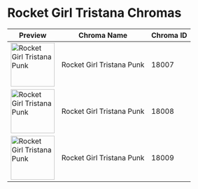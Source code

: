 # Rocket Girl Tristana Chromas

| Preview | Chroma Name | Chroma ID |
|---|---|---|
| <img src='https://raw.communitydragon.org/latest/plugins/rcp-be-lol-game-data/global/default/v1/champion-chroma-images/18/18007.png' alt='Rocket Girl Tristana Punk' width='100'> | Rocket Girl Tristana Punk | 18007 |
| <img src='https://raw.communitydragon.org/latest/plugins/rcp-be-lol-game-data/global/default/v1/champion-chroma-images/18/18008.png' alt='Rocket Girl Tristana Punk' width='100'> | Rocket Girl Tristana Punk | 18008 |
| <img src='https://raw.communitydragon.org/latest/plugins/rcp-be-lol-game-data/global/default/v1/champion-chroma-images/18/18009.png' alt='Rocket Girl Tristana Punk' width='100'> | Rocket Girl Tristana Punk | 18009 |
